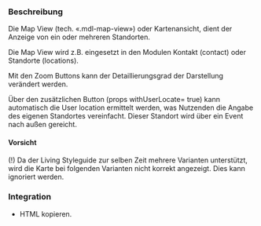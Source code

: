 ### Beschreibung

Die Map View (tech. «.mdl-map-view») oder Kartenansicht, dient der Anzeige von ein oder mehreren Standorten.

<p>Die Map View wird z.B. eingesetzt in den Modulen Kontakt (contact) oder Standorte (locations).</p>

Mit den Zoom Buttons kann der Detaillierungsgrad der Darstellung verändert werden. <br>

Über den zusätzlichen Button (props withUserLocate= true) kann automatisch die User location ermittelt werden, was Nutzenden die Angabe des eigenen Standortes vereinfacht. Dieser Standort wird über ein Event nach außen gereicht. <br>

#### Vorsicht
(!) Da der Living Styleguide zur selben Zeit mehrere Varianten unterstützt, wird die Karte bei folgenden Varianten nicht korrekt angezeigt. Dies kann ignoriert werden.

### Integration

* HTML kopieren. 
